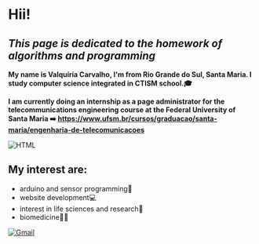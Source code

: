 # Hii!
## _This page is dedicated to the homework of algorithms and programming_


**My name is Valquíria Carvalho, I'm from Rio Grande do Sul, Santa Maria. 
I study computer science integrated in CTISM school.🎓**


**I am currently doing an internship as a page administrator for the telecommunications engineering course at the Federal University of Santa Maria ➡️ https://www.ufsm.br/cursos/graduacao/santa-maria/engenharia-de-telecomunicacoes**

![HTML](https://img.shields.io/badge/HTML-239120?style=for-the-badge&logo=html5&logoColor=white)



## My interest are:

- arduino and sensor programming🤖
- website development💻
- interest in life sciences and research🔬
- biomedicine👩🏻‍ 


[![Gmail](https://img.shields.io/badge/Gmail-D14836?style=for-the-badge&logo=gmail&logoColor=white)](https://mail.google.com/mail/u/0/#inbox)




